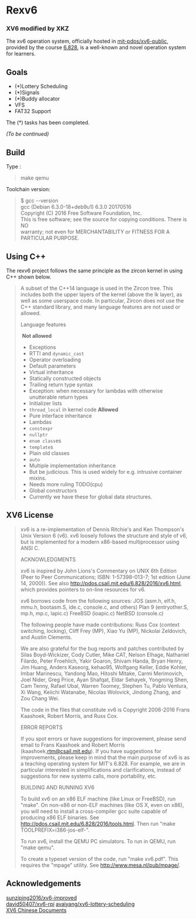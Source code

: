 # Rexv6
### XV6 modified by XKZ
The xv6 operation system, officially hosted in [mit-pdos/xv6-public](https://github.com/mit-pdos/xv6-public), provided by the course [6.828](https://pdos.csail.mit.edu/6.828/), is a well-known and novel operation system for learners.  

## Goals
- (*)Lottery Scheduling
- (*)Signals  
- (*)Buddy allocator
- VFS
- FAT32 Support  

The (*) tasks has been completed.  

*(To be continued)*  

## Build
Type :  
> make qemu  

Toolchain version:
>$ gcc --version  
>gcc (Debian 6.3.0-18+deb9u1) 6.3.0 20170516  
>Copyright (C) 2016 Free Software Foundation, Inc.  
>This is free software; see the source for copying conditions.  There is NO  
>warranty; not even for MERCHANTABILITY or FITNESS FOR A PARTICULAR PURPOSE.  


## Using C++
The rexv6 project follows the same principle as the zircon kernel in using  C++ shown below.  
> A subset of the C++14 language is used in the Zircon tree. This includes both the upper layers of the kernel (above the lk layer), as well as some userspace code. In particular, Zircon does not use the C++ standard library, and many language features are not used or allowed.
>
> Language features
>
> ​	 **Not allowed**
>
> - Exceptions
> - RTTI and `dynamic_cast`
> - Operator overloading
> - Default parameters
> - Virtual inheritance
> - Statically constructed objects
> - Trailing return type syntax
> - Exception: when necessary for lambdas with otherwise unutterable return types
> - Initializer lists
> - `thread_local` in kernel code
> **Allowed**
> - Pure interface inheritance
> - Lambdas
> - `constexpr`
> - `nullptr`
> - `enum class`es
> - `template`s
> - Plain old classes
> - `auto`
> - Multiple implementation inheritance
> - But be judicious. This is used widely for e.g. intrusive container mixins.
> - Needs more ruling TODO(cpu)
> - Global constructors
> - Currently we have these for global data structures.
>

## XV6 License

> xv6 is a re-implementation of Dennis Ritchie's and Ken Thompson's Unix
> Version 6 (v6).  xv6 loosely follows the structure and style of v6,
> but is implemented for a modern x86-based multiprocessor using ANSI C.
>
> ACKNOWLEDGMENTS
>
> xv6 is inspired by John Lions's Commentary on UNIX 6th Edition (Peer
> to Peer Communications; ISBN: 1-57398-013-7; 1st edition (June 14,
> 2000)). See also http://pdos.csail.mit.edu/6.828/2016/xv6.html, which
> provides pointers to on-line resources for v6.
>
> xv6 borrows code from the following sources:
>     JOS (asm.h, elf.h, mmu.h, bootasm.S, ide.c, console.c, and others)
>     Plan 9 (entryother.S, mp.h, mp.c, lapic.c)
>     FreeBSD (ioapic.c)
>     NetBSD (console.c) 
>
> The following people have made contributions: Russ Cox (context switching,
> locking), Cliff Frey (MP), Xiao Yu (MP), Nickolai Zeldovich, and Austin
> Clements.
>
> We are also grateful for the bug reports and patches contributed by Silas
> Boyd-Wickizer, Cody Cutler, Mike CAT, Nelson Elhage, Nathaniel Filardo, Peter
> Froehlich, Yakir Goaron, Shivam Handa, Bryan Henry, Jim Huang, Anders Kaseorg,
> kehao95, Wolfgang Keller, Eddie Kohler, Imbar Marinescu, Yandong Mao, Hitoshi
> Mitake, Carmi Merimovich, Joel Nider, Greg Price, Ayan Shafqat, Eldar Sehayek,
> Yongming Shen, Cam Tenny, Rafael Ubal, Warren Toomey, Stephen Tu, Pablo Ventura,
> Xi Wang, Keiichi Watanabe, Nicolas Wolovick, Jindong Zhang, and Zou Chang Wei.
>
> The code in the files that constitute xv6 is
> Copyright 2006-2016 Frans Kaashoek, Robert Morris, and Russ Cox.
>
> ERROR REPORTS
>
> If you spot errors or have suggestions for improvement, please send email to
> Frans Kaashoek and Robert Morris (kaashoek,rtm@csail.mit.edu).  If you have
> suggestions for improvements, please keep in mind that the main purpose of xv6
> is as a teaching operating system for MIT's 6.828. For example, we are in
> particular interested in simplifications and clarifications, instead of
> suggestions for new systems calls, more portability, etc.
>
> BUILDING AND RUNNING XV6
>
> To build xv6 on an x86 ELF machine (like Linux or FreeBSD), run "make".
> On non-x86 or non-ELF machines (like OS X, even on x86), you will
> need to install a cross-compiler gcc suite capable of producing x86 ELF
> binaries.  See http://pdos.csail.mit.edu/6.828/2016/tools.html.
> Then run "make TOOLPREFIX=i386-jos-elf-".
>
> To run xv6, install the QEMU PC simulators.  To run in QEMU, run "make qemu".
>
> To create a typeset version of the code, run "make xv6.pdf".  This
> requires the "mpage" utility.  See http://www.mesa.nl/pub/mpage/.



## Acknowledgements
[sunziping2016/xv6-improved](https://github.com/sunziping2016/xv6-improved)  
[david50407/xv6-rpi](https://github.com/david50407/xv6-rpi/tree/master/src)
[avaiyang/xv6-lottery-scheduling](https://github.com/avaiyang/xv6-lottery-scheduling)  
[XV6 Chinese Documents](https://github.com/ranxian/xv6-chinese)    